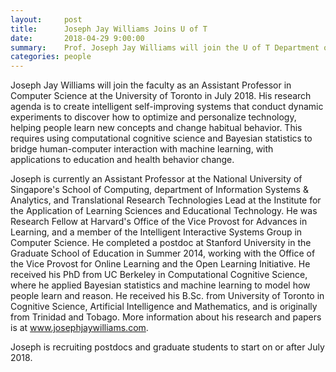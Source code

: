 ```yaml
---
layout:     post
title:      Joseph Jay Williams Joins U of T
date:       2018-04-29 9:00:00
summary:    Prof. Joseph Jay Williams will join the U of T Department of Computer Science as a research faculty member in the area of computing education.
categories: people
---
```


Joseph Jay Williams will join the faculty as an Assistant Professor in Computer Science at the University of Toronto in July 2018. His research agenda is to create intelligent self-improving systems that conduct dynamic experiments to discover how to optimize and personalize technology, helping people learn new concepts and change habitual behavior. This requires using computational cognitive science and Bayesian statistics to bridge human-computer interaction with machine learning, with applications to education and health behavior change.

Joseph is currently an Assistant Professor at the National University of Singapore's School of Computing, department of Information Systems & Analytics, and Translational Research Technologies Lead at the Institute for the Application of Learning Sciences and Educational Technology. He was Research Fellow at Harvard's Office of the Vice Provost for Advances in Learning, and a member of the Intelligent Interactive Systems Group in Computer Science. He completed a postdoc at Stanford University in the Graduate School of Education in Summer 2014, working with the Office of the Vice Provost for Online Learning and the Open Learning Initiative. He received his PhD from UC Berkeley in Computational Cognitive Science, where he applied Bayesian statistics and machine learning to model how people learn and reason. He received his B.Sc. from University of Toronto in Cognitive Science, Artificial Intelligence and Mathematics, and is originally from Trinidad and Tobago. More information about his research and papers is at <a href="www.josephjaywilliams.com">www.josephjaywilliams.com</a>.

Joseph is recruiting postdocs and graduate students to start on or after July 2018.
